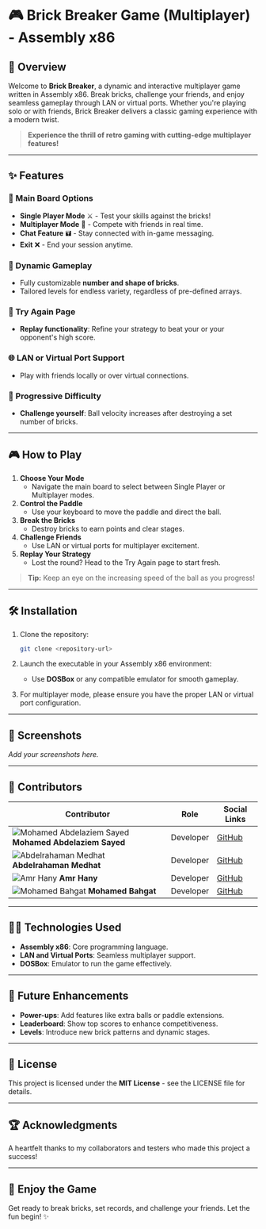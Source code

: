 # 🎮 Brick Breaker Game (Multiplayer) - Assembly x86

## 🚀 Overview

Welcome to **Brick Breaker**, a dynamic and interactive multiplayer game written in Assembly x86. Break bricks, challenge your friends, and enjoy seamless gameplay through LAN or virtual ports. Whether you're playing solo or with friends, Brick Breaker delivers a classic gaming experience with a modern twist. 

> **Experience the thrill of retro gaming with cutting-edge multiplayer features!**

---

## ✨ Features

### 🎯 Main Board Options
- **Single Player Mode** ⚔️ - Test your skills against the bricks!
- **Multiplayer Mode** 🔬 - Compete with friends in real time.
- **Chat Feature** 🖬 - Stay connected with in-game messaging.
- **Exit** ❌ - End your session anytime.

### 🧩 Dynamic Gameplay
- Fully customizable **number and shape of bricks**.
- Tailored levels for endless variety, regardless of pre-defined arrays.

### 🔁 Try Again Page
- **Replay functionality**: Refine your strategy to beat your or your opponent's high score.

### 🌐 LAN or Virtual Port Support
- Play with friends locally or over virtual connections.

### 🚀 Progressive Difficulty
- **Challenge yourself**: Ball velocity increases after destroying a set number of bricks.

---

## 🎮 How to Play

1. **Choose Your Mode**
   - Navigate the main board to select between Single Player or Multiplayer modes.
2. **Control the Paddle**
   - Use your keyboard to move the paddle and direct the ball.
3. **Break the Bricks**
   - Destroy bricks to earn points and clear stages.
4. **Challenge Friends**
   - Use LAN or virtual ports for multiplayer excitement.
5. **Replay Your Strategy**
   - Lost the round? Head to the Try Again page to start fresh.

> **Tip:** Keep an eye on the increasing speed of the ball as you progress!

---

## 🛠️ Installation

1. Clone the repository:
   ```bash
   git clone <repository-url>
   ```

2. Launch the executable in your Assembly x86 environment:
   - Use **DOSBox** or any compatible emulator for smooth gameplay.

3. For multiplayer mode, please ensure you have the proper LAN or virtual port configuration.

---

## 📸 Screenshots

_Add your screenshots here._

---

## 🤝 Contributors

| Contributor          | Role          | Social Links                                   |
|----------------------|---------------|-----------------------------------------------|
| ![Mohamed Abdelaziem Sayed](https://github.com/MohamedAbdelaiem.png?size=50) **Mohamed Abdelaziem Sayed** | Developer       | [GitHub](https://github.com/MohamedAbdelaiem) |
| ![Abdelrahaman Medhat](https://github.com/bedosaber77.png?size=50) **Abdelrahaman Medhat** | Developer       | [GitHub](https://github.com/bedosaber77)      |
| ![Amr Hany](https://github.com/Amrhanysayed.png?size=50) **Amr Hany**           | Developer       | [GitHub](https://github.com/Amrhanysayed)     |
| ![Mohamed Bahgat](https://github.com/MoBahgat010.png?size=50) **Mohamed Bahgat** | Developer       | [GitHub](https://github.com/MoBahgat010)      |




---

## 🧑‍💻 Technologies Used

- **Assembly x86**: Core programming language.
- **LAN and Virtual Ports**: Seamless multiplayer support.
- **DOSBox**: Emulator to run the game effectively.

---

## 🌟 Future Enhancements

- **Power-ups**: Add features like extra balls or paddle extensions.
- **Leaderboard**: Show top scores to enhance competitiveness.
- **Levels**: Introduce new brick patterns and dynamic stages.

---

## 📜 License

This project is licensed under the **MIT License** - see the LICENSE file for details.

---

## 🏆 Acknowledgments

A heartfelt thanks to my collaborators and testers who made this project a success! 

---

## 🎉 Enjoy the Game

Get ready to break bricks, set records, and challenge your friends. Let the fun begin! ✨


